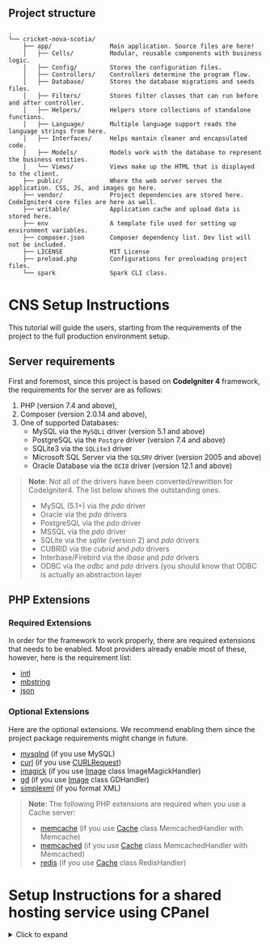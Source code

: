 ## Project structure
```
.
└── cricket-nova-scotia/
    ├── app/                Main application. Source files are here!
    │   ├── Cells/          Modular, reusable components with business logic.
    │   ├── Config/         Stores the configuration files.
    │   ├── Controllers/    Controllers determine the program flow.
    │   ├── Database/       Stores the database migrations and seeds files.
    │   ├── Filters/        Stores filter classes that can run before and after controller.
    │   ├── Helpers/        Helpers store collections of standalone functions.
    │   ├── Language/       Multiple language support reads the language strings from here.
    │   ├── Interfaces/     Helps mantain cleaner and encapsulated code.
    │   ├── Models/         Models work with the database to represent the business entities.
    │   └── Views/          Views make up the HTML that is displayed to the client. 
    ├── public/             Where the web server serves the application. CSS, JS, and images go here.
    ├── vendor/             Project dependencies are stored here. CodeIgniter4 core files are here as well.
    ├── writable/           Application cache and upload data is stored here.
    ├── env                 A template file used for setting up environment variables.
    ├── composer.json       Composer dependency list. Dev list will not be included.
    ├── LICENSE             MIT License
    ├── preload.php         Configurations for preoloading project files.
    └── spark               Spark CLI class.
```

# CNS Setup Instructions
This tutorial will guide the users, starting from the requirements of the project to the full production environment setup.

## Server requirements

First and foremost, since this project is based on **CodeIgniter 4** framework, the requirements for the server are as follows:

 1. PHP (version 7.4 and above),
 2. Composer (version 2.0.14 and above),
 3. One of supported Databases:
	-   MySQL via the  `MySQLi`  driver (version 5.1 and above)
	-   PostgreSQL via the  `Postgre`  driver (version 7.4 and above)
	-   SQLite3 via the  `SQLite3`  driver
	-   Microsoft SQL Server via the  `SQLSRV`  driver (version 2005 and above)
	-   Oracle Database via the  `OCI8`  driver (version 12.1 and above)

> **Note**: Not all of the drivers have been converted/rewritten for CodeIgniter4. The list below shows the outstanding ones.
>-   MySQL (5.1+) via the  _pdo_  driver
>-   Oracle via the  _pdo_  drivers  
>-   PostgreSQL via the  _pdo_  driver
>-   MSSQL via the  _pdo_  driver
>-   SQLite via the  _sqlite_  (version 2) and  _pdo_  drivers
>-   CUBRID via the  _cubrid_  and  _pdo_  drivers   
>-   Interbase/Firebird via the  _ibase_  and  _pdo_  drivers
>-   ODBC via the  _odbc_  and  _pdo_  drivers (you should know that ODBC is actually an abstraction layer

## PHP Extensions

### Required Extensions

In order for the framework to work properly, there are required extensions that needs to be enabled. Most providers already enable most of these, however, here is the requirement list:

-   [intl](https://www.php.net/manual/en/intl.requirements.php)
-   [mbstring](https://www.php.net/manual/en/mbstring.requirements.php)
-   [json](https://www.php.net/manual/en/json.requirements.php)

### Optional Extensions

Here are the optional extensions. We recommend enabling them since the project package requirements might change in future.

-   [mysqlnd](https://www.php.net/manual/en/mysqlnd.install.php)  (if you use MySQL)
-   [curl](https://www.php.net/manual/en/curl.requirements.php)  (if you use  [CURLRequest](https://codeigniter4.github.io/userguide/libraries/curlrequest.html))
-   [imagick](https://www.php.net/manual/en/imagick.requirements.php)  (if you use  [Image](https://codeigniter4.github.io/userguide/libraries/images.html)  class ImageMagickHandler)
-   [gd](https://www.php.net/manual/en/image.requirements.php)  (if you use  [Image](https://codeigniter4.github.io/userguide/libraries/images.html)  class GDHandler)
-   [simplexml](https://www.php.net/manual/en/simplexml.requirements.php)  (if you format XML)

> **Note**: The following PHP extensions are required when you use a Cache server:
> -   [memcache](https://www.php.net/manual/en/memcache.requirements.php)  (if you use  [Cache](https://codeigniter4.github.io/userguide/libraries/caching.html)  class MemcachedHandler with Memcache)
> -   [memcached](https://www.php.net/manual/en/memcached.requirements.php)  (if you use  [Cache](https://codeigniter4.github.io/userguide/libraries/caching.html)  class MemcachedHandler with Memcached)   
> -   [redis](https://github.com/phpredis/phpredis)  (if you use  [Cache](https://codeigniter4.github.io/userguide/libraries/caching.html)  class RedisHandler)

# Setup Instructions for a shared hosting service using CPanel

<details><summary>Click to expand</summary>

> **Note**: CPanel UI and layout might change based on different providers but the title names and functionalities are mostly the same. The images used in this tutorials are gathered from the internet.

1. Your Hosting Account's PHP extensions can be managed at any time, in order to do that simply access your **cPanel** → **Software** section → **Select PHP Version:**

![enter image description here](https://hostinger-a9bb9d9276c9.intercom-attachments-7.com/i/o/270708343/89215cc07304539e59738d02/3ReIbkmeHjjxGgUdxdqoEz24YzCXZi0QL1R6ouGMI-2IY3Ju3yM7V2yVDUNNU96JEQUue-rrwu7mMT2O6unDy4AQedmgJVPa1rTgDN87_3IGVGprqviJHJ1jV3umzL2SIUPXL_un)

2. On the newly opened page, select the **Extensions** tab:

![enter image description here](https://hostinger-a9bb9d9276c9.intercom-attachments-7.com/i/o/270708347/6c448d8bf222044a7ed0110e/IVvfLgTQM1Ah7wAbq0cTSNXJa3V3A7LN_FrVadDozn6b2i70Qq3Qyro3bq0ipMeRx4YpONW8lrRZd7oldlggEJLZUf7wGyY4E--kVA8fTA8T2Q4T0CCL9gG_OIPP5AxLgv1NgZ8d)

3. There you will able to see a list of extensions that can be enabled or disabled depending on your needs, just simply click on the checkmark to enable or disable it:

![enter image description here](https://hostinger-a9bb9d9276c9.intercom-attachments-7.com/i/o/270708348/4949688382ca646a084559a0/BwvV9RF3zdzpu4xJrvDMQhoPZG7GsQHNeyVhFObUsOaBJoxZ-Bz4JsM1lp5rhGVljQmUyie1c_HXW1fEqoAUKLbCnmCYww7hJkZEaRij3rb3_5blzkMtIz6hcRfldkHelnaGjmXb)

## CPanel Overall Configurations

### Database Initialization

1. To find the tool, log into cPanel and click on the **MySQL Database Wizard** option under **Databases**:

![enter image description here](https://namecheap.simplekb.com/SiteContents/2-7C22D5236A4543EB827F3BD8936E153E/media/database1.2.png)

2. Once done, indicate the name of the new database and click on the **Next Step** button:

![enter image description here](https://namecheap.simplekb.com/SiteContents/2-7C22D5236A4543EB827F3BD8936E153E/media/database1.3.png)

3. At Step 2 you will be prompted to indicate **MySQL User** and choose a **password** for it, reciprocally to the process described before:

![enter image description here](https://namecheap.simplekb.com/SiteContents/2-7C22D5236A4543EB827F3BD8936E153E/media/database1.6.png)

4. The next windows will allow you to set privileges for the newly created MySQL User similarly to the process described previously.  Accordingly, you will need to choose the **All Privileges** option and click on the **Next Step** button after that:

![enter image description here](https://namecheap.simplekb.com/SiteContents/2-7C22D5236A4543EB827F3BD8936E153E/media/database1.7.png)

5. Once done, you will get a confirmation that the MySQL User was successfully added to the MySQL Database

![enter image description here](https://namecheap.simplekb.com/SiteContents/2-7C22D5236A4543EB827F3BD8936E153E/media/database1.8.png)

### File Management

1. Log into your **cPanel** account and navigate to **Files** section >> **File Manager** menu:

![enter image description here](https://namecheap.simplekb.com/SiteContents/2-7C22D5236A4543EB827F3BD8936E153E/media/file1.1.png)

2. Upload the project zip file.

![enter image description here](https://namecheap.simplekb.com/SiteContents/2-7C22D5236A4543EB827F3BD8936E153E/media/pl_file_manager_31.png)

3. In order to make the project public, the project folder must be placed in the **public_html** folder. So, make sure the **public_html** folder is empty, then extract it. 

![enter image description here](https://namecheap.simplekb.com/SiteContents/2-7C22D5236A4543EB827F3BD8936E153E/media/pl_file_manager_47.png)

4.  After the extraction, remove the zip file and move into the extracted folder. Copy everything inside it and paste it into the **public_html** folder and delete the folder that the content was copied from.


### Domain Management

Since the main domain points to the **public_html** folder, the project will not work properly because it needs to be pointed to **public_html**/**public** folder. To change that, we will have to run commands from the terminal in CPanel because CPanel does not have a GUI for that.

1. Go to the main page on CPanel.
2. In the “**ADVANCED** section on the CPanel, click the **Terminal** link or icon.
3. Read the warning and click the “I understand and want to proceed” button.
4. A terminal window will open in cPanel, and you can run your commands.

Next, the steps to change the root directory for the main domain are as follows:

 1. Navigate to **/var/cpanel/userdata/[USERNAME]/**
```shell
cd /var/cpanel/userdata/[USERNAME]/
```
2.  Edit the files below by using **nano**, **vim** or the **file manager**
```shell
/var/cpanel/userdata/[USERNAME]/[DOMAIN_NAME] 
/var/cpanel/userdata/[USERNAME]/[DOMAIN_NAME]_SSL
```
3.  In the above two files, look for the line:
```
documentroot: /home/[USERNAME]/public_html
```
4. Replace **public_html** with the desired new root location.
5. Rebuild the Apace configuration:
```shell
# /scripts/rebuildhttpdconf
```
6. Restart Apache web server:
```shell
# service httpd restart
```
7. Now, access the site. It should be loaded from the new location.

## Framework Setup

If all the steps so far were successful, the project is ready setup. First, the required dependencies needs to be installed, for that:

 1. Go to the **Terminal** again on CPanel. The instructions are given above.
 2. Go in the **public_html** folder.
```shell
cd public_html
```
 3. Run `ls` to check the current files in the directory. If there is no filled called **composer.json**, it shows there was a problem with the extraction of the project zip file.
 4. If **composer.json** is present, then run:
```shell
composer install --no-dev
```
5. After the dependencies are install successfully, the only thing left is to setup the environment file. Simply run:
```shell
php spark setup
```
6. This is a script specifically written for this project to easily setup the environment configurations. Once the script is loaded, follow these steps:

	1. Choose the **production** environment.
	2. Type in the **base url**, which is `https://[Your_URL]/` of the website. 
	3. Type in the **database hostname**, press the enter key to keep it as default. The default is localhost.
	4. Type in the **database name** which is `cricketn_[Your_database_name]`.
	5. Type in the **database username** which is `cricketn_[Your_database_username]`.
	6. Type in the **database password**.
	7. After these, simply press the enter key to set the default values for the rest of the options until you see prompt saying: `Settings applied successfully!`
	8. Lastly, **to migrate and seed the database**, simply press the enter key to finalize the setup.

</details>
